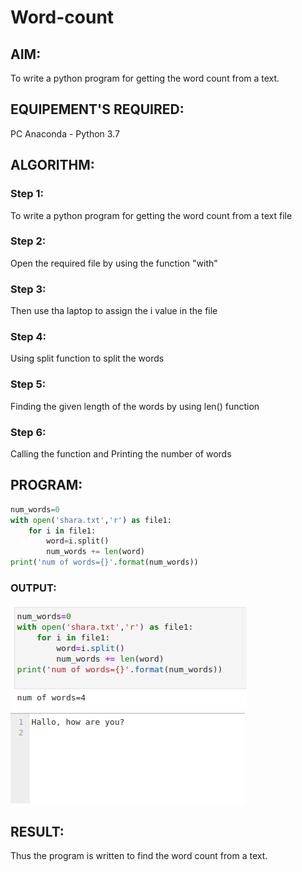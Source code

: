 # Word-count
## AIM:
To write a python program for getting the word count from a text.
## EQUIPEMENT'S REQUIRED: 
PC
Anaconda - Python 3.7
## ALGORITHM: 
### Step 1:
To write a python program for getting the word count from a text file

### Step 2: 
Open the required file by using the function "with"
 
### Step 3: 
Then use tha laptop to assign the i value in the file

### Step 4:  
Using split function to split the words

### Step 5: 
Finding the given length of the words by using len() function

### Step 6: 
Calling the function and Printing the number of words

## PROGRAM:
```python
num_words=0
with open('shara.txt','r') as file1:
    for i in file1:
        word=i.split()
        num_words += len(word)
print('num of words={}'.format(num_words))        
 ```       

### OUTPUT:
![output](/wordcount.png)
![output](/filee.png)

## RESULT:
Thus the program is written to find the word count from a text.
